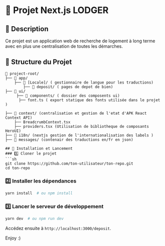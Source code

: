 # 🚀 Projet Next.js LODGER

## 📌 Description
Ce projet est un application web de recherche de logement à long terme avec en plus une centralisation de toutes les démarches. 

## 📂 Structure du Projet
```
📁 project-root/
├── 📁 app/ 
    ├── 📁 [Locale]/ ( gestionnaire de langue pour les traductions)
        ├── 📁 deposit/ ( pages de depot de bien)
├── 📁 ui/
     ├── 📁 components/ ( dossier des composents ui)
      ├── font.ts ( export statique des fonts utilisée dans le projet )

├── 📁 context/ (centralisation et gestion de l'etat d'APK React Context API)
    ├── BreadcrumbContext.tsx
    ├── providers.tsx (Utilisation de bibliotheque de composants HeroUI)
├── 📁 i18n/ (nextjs gestion de l'internationalisation des labels )
├── 📁 messages/ (contenair des traductions en/fr en json)

## 🚀 Installation et Lancement
### 1️⃣ Cloner le projet
```sh
git clone https://github.com/ton-utilisateur/ton-repo.git
cd ton-repo
```

### 2️⃣ Installer les dépendances
```sh
yarn install  # ou npm install
```

### 3️⃣ Lancer le serveur de développement
```sh
yarn dev  # ou npm run dev
```
Accédez ensuite à `http://localhost:3000/deposit`.

Enjoy :)

```